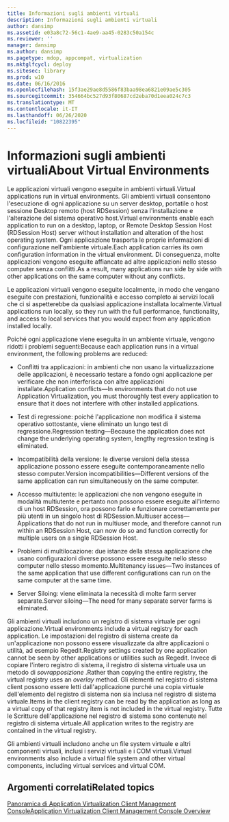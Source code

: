 ```yaml
---
title: Informazioni sugli ambienti virtuali
description: Informazioni sugli ambienti virtuali
author: dansimp
ms.assetid: e03a8c72-56c1-4ae9-aa45-0283c50a154c
ms.reviewer: ''
manager: dansimp
ms.author: dansimp
ms.pagetype: mdop, appcompat, virtualization
ms.mktglfcycl: deploy
ms.sitesec: library
ms.prod: w10
ms.date: 06/16/2016
ms.openlocfilehash: 15f3ae29ae8d5586f83baa98ea6821e09ae5c305
ms.sourcegitcommit: 354664bc527d93f80687cd2eba70d1eea024c7c3
ms.translationtype: MT
ms.contentlocale: it-IT
ms.lasthandoff: 06/26/2020
ms.locfileid: "10822395"
---
```

# <span data-ttu-id="d99c7-103">Informazioni sugli ambienti virtuali</span><span class="sxs-lookup"><span data-stu-id="d99c7-103">About Virtual Environments</span></span>


<span data-ttu-id="d99c7-104">Le applicazioni virtuali vengono eseguite in ambienti virtuali.</span><span class="sxs-lookup"><span data-stu-id="d99c7-104">Virtual applications run in virtual environments.</span></span> <span data-ttu-id="d99c7-105">Gli ambienti virtuali consentono l'esecuzione di ogni applicazione su un server desktop, portatile o host sessione Desktop remoto (host RDSession) senza l'installazione e l'alterazione del sistema operativo host.</span><span class="sxs-lookup"><span data-stu-id="d99c7-105">Virtual environments enable each application to run on a desktop, laptop, or Remote Desktop Session Host (RDSession Host) server without installation and alteration of the host operating system.</span></span> <span data-ttu-id="d99c7-106">Ogni applicazione trasporta le proprie informazioni di configurazione nell'ambiente virtuale.</span><span class="sxs-lookup"><span data-stu-id="d99c7-106">Each application carries its own configuration information in the virtual environment.</span></span> <span data-ttu-id="d99c7-107">Di conseguenza, molte applicazioni vengono eseguite affiancate ad altre applicazioni nello stesso computer senza conflitti.</span><span class="sxs-lookup"><span data-stu-id="d99c7-107">As a result, many applications run side by side with other applications on the same computer without any conflicts.</span></span>

<span data-ttu-id="d99c7-108">Le applicazioni virtuali vengono eseguite localmente, in modo che vengano eseguite con prestazioni, funzionalità e accesso completo ai servizi locali che ci si aspetterebbe da qualsiasi applicazione installata localmente.</span><span class="sxs-lookup"><span data-stu-id="d99c7-108">Virtual applications run locally, so they run with the full performance, functionality, and access to local services that you would expect from any application installed locally.</span></span>

<span data-ttu-id="d99c7-109">Poiché ogni applicazione viene eseguita in un ambiente virtuale, vengono ridotti i problemi seguenti:</span><span class="sxs-lookup"><span data-stu-id="d99c7-109">Because each application runs in a virtual environment, the following problems are reduced:</span></span>

-   <span data-ttu-id="d99c7-110">Conflitti tra applicazioni: in ambienti che non usano la virtualizzazione delle applicazioni, è necessario testare a fondo ogni applicazione per verificare che non interferisca con altre applicazioni installate.</span><span class="sxs-lookup"><span data-stu-id="d99c7-110">Application conflicts—In environments that do not use Application Virtualization, you must thoroughly test every application to ensure that it does not interfere with other installed applications.</span></span>

-   <span data-ttu-id="d99c7-111">Test di regressione: poiché l'applicazione non modifica il sistema operativo sottostante, viene eliminato un lungo test di regressione.</span><span class="sxs-lookup"><span data-stu-id="d99c7-111">Regression testing—Because the application does not change the underlying operating system, lengthy regression testing is eliminated.</span></span>

-   <span data-ttu-id="d99c7-112">Incompatibilità della versione: le diverse versioni della stessa applicazione possono essere eseguite contemporaneamente nello stesso computer.</span><span class="sxs-lookup"><span data-stu-id="d99c7-112">Version incompatibilities—Different versions of the same application can run simultaneously on the same computer.</span></span>

-   <span data-ttu-id="d99c7-113">Accesso multiutente: le applicazioni che non vengono eseguite in modalità multiutente e pertanto non possono essere eseguite all'interno di un host RDSession, ora possono farlo e funzionare correttamente per più utenti in un singolo host di RDSession.</span><span class="sxs-lookup"><span data-stu-id="d99c7-113">Multiuser access—Applications that do not run in multiuser mode, and therefore cannot run within an RDSession Host, can now do so and function correctly for multiple users on a single RDSession Host.</span></span>

-   <span data-ttu-id="d99c7-114">Problemi di multilocazione: due istanze della stessa applicazione che usano configurazioni diverse possono essere eseguite nello stesso computer nello stesso momento.</span><span class="sxs-lookup"><span data-stu-id="d99c7-114">Multitenancy issues—Two instances of the same application that use different configurations can run on the same computer at the same time.</span></span>

-   <span data-ttu-id="d99c7-115">Server Siloing: viene eliminata la necessità di molte farm server separate.</span><span class="sxs-lookup"><span data-stu-id="d99c7-115">Server siloing—The need for many separate server farms is eliminated.</span></span>

<span data-ttu-id="d99c7-116">Gli ambienti virtuali includono un registro di sistema virtuale per ogni applicazione.</span><span class="sxs-lookup"><span data-stu-id="d99c7-116">Virtual environments include a virtual registry for each application.</span></span> <span data-ttu-id="d99c7-117">Le impostazioni del registro di sistema create da un'applicazione non possono essere visualizzate da altre applicazioni o utilità, ad esempio Regedit.</span><span class="sxs-lookup"><span data-stu-id="d99c7-117">Registry settings created by one application cannot be seen by other applications or utilities such as Regedit.</span></span> <span data-ttu-id="d99c7-118">Invece di copiare l'intero registro di sistema, il registro di sistema virtuale usa un metodo di *sovrapposizione* .</span><span class="sxs-lookup"><span data-stu-id="d99c7-118">Rather than copying the entire registry, the virtual registry uses an *overlay* method.</span></span> <span data-ttu-id="d99c7-119">Gli elementi nel registro di sistema client possono essere letti dall'applicazione purché una copia virtuale dell'elemento del registro di sistema non sia inclusa nel registro di sistema virtuale.</span><span class="sxs-lookup"><span data-stu-id="d99c7-119">Items in the client registry can be read by the application as long as a virtual copy of that registry item is not included in the virtual registry.</span></span> <span data-ttu-id="d99c7-120">Tutte le Scritture dell'applicazione nel registro di sistema sono contenute nel registro di sistema virtuale.</span><span class="sxs-lookup"><span data-stu-id="d99c7-120">All application writes to the registry are contained in the virtual registry.</span></span>

<span data-ttu-id="d99c7-121">Gli ambienti virtuali includono anche un file system virtuale e altri componenti virtuali, inclusi i servizi virtuali e i COM virtuali.</span><span class="sxs-lookup"><span data-stu-id="d99c7-121">Virtual environments also include a virtual file system and other virtual components, including virtual services and virtual COM.</span></span>

## <span data-ttu-id="d99c7-122">Argomenti correlati</span><span class="sxs-lookup"><span data-stu-id="d99c7-122">Related topics</span></span>


[<span data-ttu-id="d99c7-123">Panoramica di Application Virtualization Client Management Console</span><span class="sxs-lookup"><span data-stu-id="d99c7-123">Application Virtualization Client Management Console Overview</span></span>](application-virtualization-client-management-console-overview.md)

 

 





